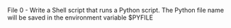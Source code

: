 File 0 - Write a Shell script that runs a Python script.
The Python file name will be saved in the environment variable $PYFILE
